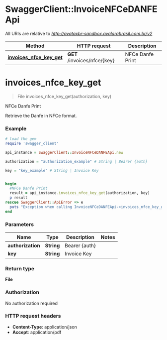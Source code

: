 # SwaggerClient::InvoiceNFCeDANFEApi

All URIs are relative to *http://avataxbr-sandbox.avalarabrasil.com.br/v2*

Method | HTTP request | Description
------------- | ------------- | -------------
[**invoices_nfce_key_get**](InvoiceNFCeDANFEApi.md#invoices_nfce_key_get) | **GET** /invoices/nfce/{key} | NFCe Danfe Print


# **invoices_nfce_key_get**
> File invoices_nfce_key_get(authorization, key)

NFCe Danfe Print

Retrieve the Danfe in NFCe format. 

### Example
```ruby
# load the gem
require 'swagger_client'

api_instance = SwaggerClient::InvoiceNFCeDANFEApi.new

authorization = "authorization_example" # String | Bearer {auth}

key = "key_example" # String | Invoice Key


begin
  #NFCe Danfe Print
  result = api_instance.invoices_nfce_key_get(authorization, key)
  p result
rescue SwaggerClient::ApiError => e
  puts "Exception when calling InvoiceNFCeDANFEApi->invoices_nfce_key_get: #{e}"
end
```

### Parameters

Name | Type | Description  | Notes
------------- | ------------- | ------------- | -------------
 **authorization** | **String**| Bearer {auth} | 
 **key** | **String**| Invoice Key | 

### Return type

**File**

### Authorization

No authorization required

### HTTP request headers

 - **Content-Type**: application/json
 - **Accept**: application/pdf



